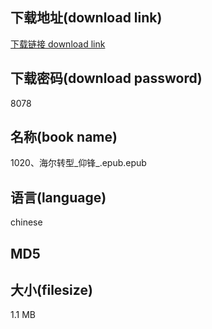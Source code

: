 ## 下载地址(download link)
[下载链接 download link](https://voluble-croquembouche-d321dc.netlify.app/?s=1020%E3%80%81%E6%B5%B7%E5%B0%94%E8%BD%AC%E5%9E%8B_%E4%BB%B0%E9%94%8B_.epub)

## 下载密码(download password)
8078

## 名称(book name)
1020、海尔转型_仰锋_.epub.epub

## 语言(language)
chinese

## MD5


## 大小(filesize)
1.1 MB
